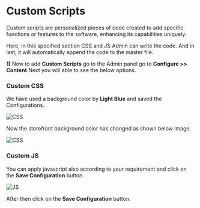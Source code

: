 # Custom Scripts

Custom scripts are personalized pieces of code created to add specific functions or features to the software, enhancing its capabilities uniquely.

Here, in this specified section CSS and JS Admin can write the code. And in last, it will automatically append the code to the master file.

**1)** Now to add **Custom Scripts** go to the Admin panel go to **Configure >> Content**.Next you will able to see the below options.

### Custom CSS

We have used a background color by **Light Blue** and saved the Configurations.

![CSS](../../assets/2.2.0/images/configure/css.png)

Now the storefront background color has changed as shown below image.

![CSS](../../assets/2.2.0/images/configure/cssOutput.png)

### Custom JS

You can apply javascript also according to your requirement and click on the **Save Configuration** button.

![JS](../../assets/2.2.0/images/configure/js.png)

After then click on the **Save Configuration** button.
